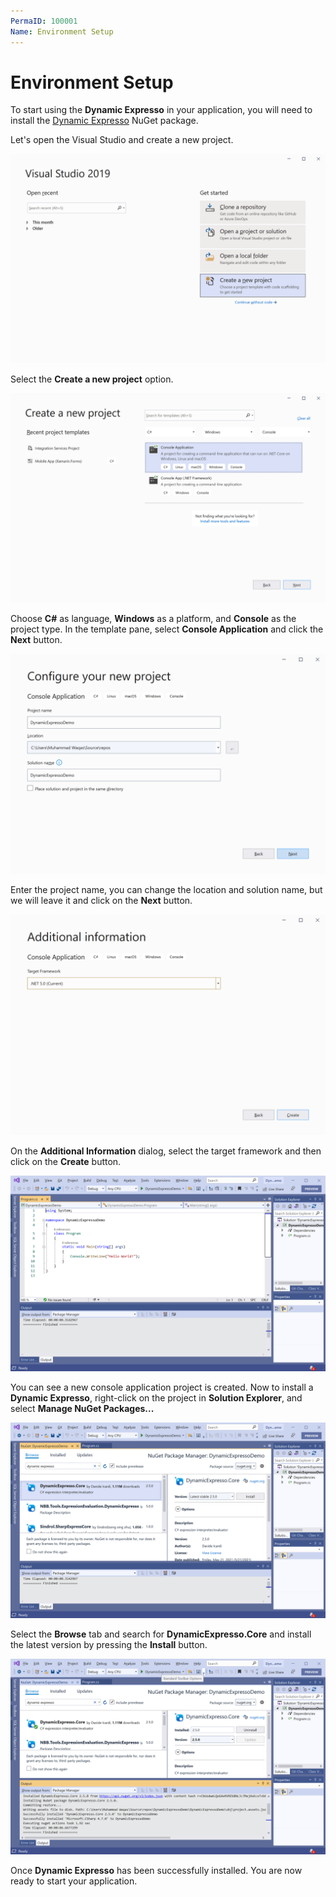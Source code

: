 ```yaml
---
PermaID: 100001
Name: Environment Setup
---
```


# Environment Setup

To start using the **Dynamic Expresso** in your application, you will need to install the [Dynamic Expresso](https://www.nuget.org/packages/DynamicExpresso.Core) NuGet package.

Let's open the Visual Studio and create a new project.

<img src="images/setup-1.png" alt="Create a new project">

Select the **Create a new project** option.

<img src="images/setup-2.png" alt="Select Console Application template">

Choose **C#** as language, **Windows** as a platform, and **Console** as the project type. In the template pane, select **Console Application** and click the **Next** button.

<img src="images/setup-3.png" alt="Configure your new project">

Enter the project name, you can change the location and solution name, but we will leave it and click on the **Next** button.  

<img src="images/setup-4.png" alt="Additional Information">

On the **Additional Information** dialog, select the target framework and then click on the **Create** button.  

<img src="images/setup-5.png" alt="Console Application created">

You can see a new console application project is created. Now to install a **Dynamic Expresso**, right-click on the project in **Solution Explorer**, and select **Manage NuGet Packages...**

<img src="images/setup-6.png" alt="Install Dynamic Expresso">

Select the **Browse** tab and search for **DynamicExpresso.Core** and install the latest version by pressing the **Install** button. 

<img src="images/setup-7.png" alt="Dynamic Expresso installed successfully">

Once **Dynamic Expresso** has been successfully installed. You are now ready to start your application.
